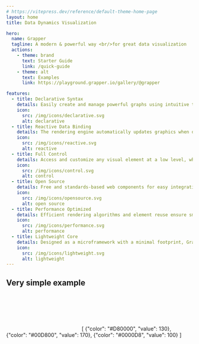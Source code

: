 ```yaml
---
# https://vitepress.dev/reference/default-theme-home-page
layout: home
title: Data Dynamics Visualization

hero:
  name: Grapper
  tagline: A modern & powerful way <br/>for great data visualization
  actions:
    - theme: brand
      text: Starter Guide
      link: /quick-guide
    - theme: alt
      text: Examples
      link: https://playground.grapper.io/gallery/@grapper

features:
  - title: Declarative Syntax
    details: Easily create and manage powerful graphs using intuitive templating directives, reducing the learning curve and increasing productivity.
    icon:
      src: /img/icons/declarative.svg
      alt: declarative
  - title: Reactive Data Binding
    details: The rendering engine automatically updates graphics when data changes, ensuring perfect synchronization between data and visuals.
    icon:
      src: /img/icons/reactive.svg
      alt: reactive
  - title: Full Control
    details: Access and customize any visual element at a low level, while still benefiting from high-level abstractions.
    icon:
      src: /img/icons/control.svg
      alt: control
  - title: Open Source
    details: Free and standards-based web components for easy integration with plain HTML and modern frameworks. Fully open to the community.
    icon:
      src: /img/icons/opensource.svg
      alt: open source
  - title: Performance Optimized
    details: Efficient rendering algorithms and element reuse ensure smooth interactions and fast performance even with complex datasets.
    icon:
      src: /img/icons/performance.svg
      alt: performance
  - title: Lightweight Core
    details: Designed as a microframework with a minimal footprint, Grapper delivers powerful features in a tiny package (12 kB gzipped).
    icon:
      src: /img/icons/lightweight.svg
      alt: lightweight
---
```


## Very simple example

<ClientOnly>
  <g-editor href="#horizontal-bars" title="horizontal bars"></g-editor>
  <grapper-view id="horizontal-bars">
    <svg viewBox="0 0 200 100" width="200px" height="100px">
    <g stroke-width="12" stroke-linecap="round">
      <g g-for="(record, index) of data">
          <line        x1="22" 
                g-bind:x2="record.value"   
                g-bind:y1="index * 20 + 30"
                g-bind:y2="index * 20 + 30"
                g-bind:stroke="record.color"
          ></line>
      </g>
    </g>
    </svg>
    <g-script type="data">
    [
      {"color": "#D80000", "value": 130},
      {"color": "#00D800", "value": 170},
      {"color": "#0000D8", "value": 100}
    ]
    </g-script>
  </grapper-view>
</ClientOnly>
